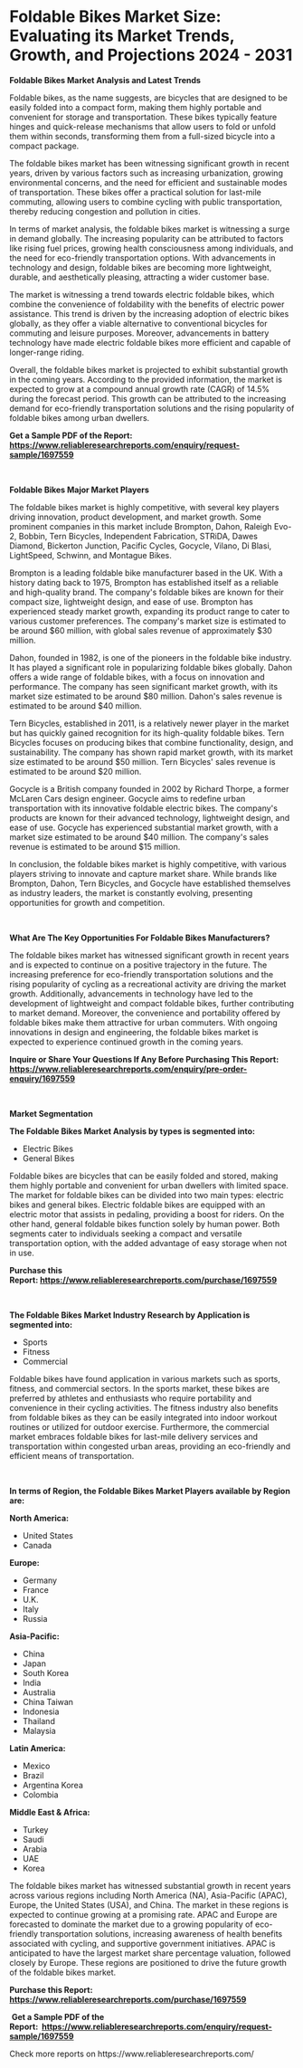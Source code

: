 <p><h1>Foldable Bikes Market Size: Evaluating its Market Trends, Growth, and Projections 2024 - 2031</h1></p><p><strong>Foldable Bikes Market Analysis and Latest Trends</strong></p>
<p><p>Foldable bikes, as the name suggests, are bicycles that are designed to be easily folded into a compact form, making them highly portable and convenient for storage and transportation. These bikes typically feature hinges and quick-release mechanisms that allow users to fold or unfold them within seconds, transforming them from a full-sized bicycle into a compact package. </p><p>The foldable bikes market has been witnessing significant growth in recent years, driven by various factors such as increasing urbanization, growing environmental concerns, and the need for efficient and sustainable modes of transportation. These bikes offer a practical solution for last-mile commuting, allowing users to combine cycling with public transportation, thereby reducing congestion and pollution in cities.</p><p>In terms of market analysis, the foldable bikes market is witnessing a surge in demand globally. The increasing popularity can be attributed to factors like rising fuel prices, growing health consciousness among individuals, and the need for eco-friendly transportation options. With advancements in technology and design, foldable bikes are becoming more lightweight, durable, and aesthetically pleasing, attracting a wider customer base.</p><p>The market is witnessing a trend towards electric foldable bikes, which combine the convenience of foldability with the benefits of electric power assistance. This trend is driven by the increasing adoption of electric bikes globally, as they offer a viable alternative to conventional bicycles for commuting and leisure purposes. Moreover, advancements in battery technology have made electric foldable bikes more efficient and capable of longer-range riding.</p><p>Overall, the foldable bikes market is projected to exhibit substantial growth in the coming years. According to the provided information, the market is expected to grow at a compound annual growth rate (CAGR) of 14.5% during the forecast period. This growth can be attributed to the increasing demand for eco-friendly transportation solutions and the rising popularity of foldable bikes among urban dwellers.</p></p>
<p><strong>Get a Sample PDF of the Report:&nbsp; <a href="https://www.reliableresearchreports.com/enquiry/request-sample/1697559">https://www.reliableresearchreports.com/enquiry/request-sample/1697559</a></strong></p>
<p>&nbsp;</p>
<p><strong>Foldable Bikes Major Market Players</strong></p>
<p><p>The foldable bikes market is highly competitive, with several key players driving innovation, product development, and market growth. Some prominent companies in this market include Brompton, Dahon, Raleigh Evo-2, Bobbin, Tern Bicycles, Independent Fabrication, STRiDA, Dawes Diamond, Bickerton Junction, Pacific Cycles, Gocycle, Vilano, Di Blasi, LightSpeed, Schwinn, and Montague Bikes.</p><p>Brompton is a leading foldable bike manufacturer based in the UK. With a history dating back to 1975, Brompton has established itself as a reliable and high-quality brand. The company's foldable bikes are known for their compact size, lightweight design, and ease of use. Brompton has experienced steady market growth, expanding its product range to cater to various customer preferences. The company's market size is estimated to be around $60 million, with global sales revenue of approximately $30 million.</p><p>Dahon, founded in 1982, is one of the pioneers in the foldable bike industry. It has played a significant role in popularizing foldable bikes globally. Dahon offers a wide range of foldable bikes, with a focus on innovation and performance. The company has seen significant market growth, with its market size estimated to be around $80 million. Dahon's sales revenue is estimated to be around $40 million.</p><p>Tern Bicycles, established in 2011, is a relatively newer player in the market but has quickly gained recognition for its high-quality foldable bikes. Tern Bicycles focuses on producing bikes that combine functionality, design, and sustainability. The company has shown rapid market growth, with its market size estimated to be around $50 million. Tern Bicycles' sales revenue is estimated to be around $20 million.</p><p>Gocycle is a British company founded in 2002 by Richard Thorpe, a former McLaren Cars design engineer. Gocycle aims to redefine urban transportation with its innovative foldable electric bikes. The company's products are known for their advanced technology, lightweight design, and ease of use. Gocycle has experienced substantial market growth, with a market size estimated to be around $40 million. The company's sales revenue is estimated to be around $15 million.</p><p>In conclusion, the foldable bikes market is highly competitive, with various players striving to innovate and capture market share. While brands like Brompton, Dahon, Tern Bicycles, and Gocycle have established themselves as industry leaders, the market is constantly evolving, presenting opportunities for growth and competition.</p></p>
<p>&nbsp;</p>
<p><strong>What Are The Key Opportunities For Foldable Bikes Manufacturers?</strong></p>
<p><p>The foldable bikes market has witnessed significant growth in recent years and is expected to continue on a positive trajectory in the future. The increasing preference for eco-friendly transportation solutions and the rising popularity of cycling as a recreational activity are driving the market growth. Additionally, advancements in technology have led to the development of lightweight and compact foldable bikes, further contributing to market demand. Moreover, the convenience and portability offered by foldable bikes make them attractive for urban commuters. With ongoing innovations in design and engineering, the foldable bikes market is expected to experience continued growth in the coming years.</p></p>
<p><strong>Inquire or Share Your Questions If Any Before Purchasing This Report: <a href="https://www.reliableresearchreports.com/enquiry/pre-order-enquiry/1697559">https://www.reliableresearchreports.com/enquiry/pre-order-enquiry/1697559</a></strong></p>
<p>&nbsp;</p>
<p><strong>Market Segmentation</strong></p>
<p><strong>The Foldable Bikes Market Analysis by types is segmented into:</strong></p>
<p><ul><li>Electric Bikes</li><li>General Bikes</li></ul></p>
<p><p>Foldable bikes are bicycles that can be easily folded and stored, making them highly portable and convenient for urban dwellers with limited space. The market for foldable bikes can be divided into two main types: electric bikes and general bikes. Electric foldable bikes are equipped with an electric motor that assists in pedaling, providing a boost for riders. On the other hand, general foldable bikes function solely by human power. Both segments cater to individuals seeking a compact and versatile transportation option, with the added advantage of easy storage when not in use.</p></p>
<p><strong>Purchase this Report:&nbsp;<a href="https://www.reliableresearchreports.com/purchase/1697559">https://www.reliableresearchreports.com/purchase/1697559</a></strong></p>
<p>&nbsp;</p>
<p><strong>The Foldable Bikes Market Industry Research by Application is segmented into:</strong></p>
<p><ul><li>Sports</li><li>Fitness</li><li>Commercial</li></ul></p>
<p><p>Foldable bikes have found application in various markets such as sports, fitness, and commercial sectors. In the sports market, these bikes are preferred by athletes and enthusiasts who require portability and convenience in their cycling activities. The fitness industry also benefits from foldable bikes as they can be easily integrated into indoor workout routines or utilized for outdoor exercise. Furthermore, the commercial market embraces foldable bikes for last-mile delivery services and transportation within congested urban areas, providing an eco-friendly and efficient means of transportation.</p></p>
<p>&nbsp;</p>
<p><strong>In terms of Region, the Foldable Bikes Market Players available by Region are:</strong></p>
<p>
    <p> <strong> North America: </strong>
        <ul>
            <li>United States</li>
            <li>Canada</li>
        </ul>
        </p> 
    <p> <strong> Europe: </strong>
        <ul>
            <li>Germany</li>
            <li>France</li>
            <li>U.K.</li>
            <li>Italy</li>
            <li>Russia</li>
        </ul>
        </p> 
    <p> <strong> Asia-Pacific: </strong>
        <ul>
            <li>China</li>
            <li>Japan</li>
            <li>South Korea</li>
            <li>India</li>
            <li>Australia</li>
            <li>China Taiwan</li>
            <li>Indonesia</li>
            <li>Thailand</li>
            <li>Malaysia</li>
        </ul>
        </p> 
    <p> <strong> Latin America: </strong>
        <ul>
            <li>Mexico</li>
            <li>Brazil</li>
            <li>Argentina Korea</li>
            <li>Colombia</li>
        </ul>
        </p> 
    <p> <strong> Middle East & Africa: </strong>
        <ul>
            <li>Turkey</li>
            <li>Saudi</li>
            <li>Arabia</li>
            <li>UAE</li>
            <li>Korea</li>
        </ul>
    </p>
    </p>
<p><p>The foldable bikes market has witnessed substantial growth in recent years across various regions including North America (NA), Asia-Pacific (APAC), Europe, the United States (USA), and China. The market in these regions is expected to continue growing at a promising rate. APAC and Europe are forecasted to dominate the market due to a growing popularity of eco-friendly transportation solutions, increasing awareness of health benefits associated with cycling, and supportive government initiatives. APAC is anticipated to have the largest market share percentage valuation, followed closely by Europe. These regions are positioned to drive the future growth of the foldable bikes market.</p></p>
<p><strong>Purchase this Report: <a href="https://www.reliableresearchreports.com/purchase/1697559">https://www.reliableresearchreports.com/purchase/1697559</a></strong></p>
<p>&nbsp;<strong>Get a Sample PDF of the Report:&nbsp;&nbsp;<a href="https://www.reliableresearchreports.com/enquiry/request-sample/1697559">https://www.reliableresearchreports.com/enquiry/request-sample/1697559</a></strong></p>
<p><strong></strong></p>
<p>Check more reports on https://www.reliableresearchreports.com/</p>